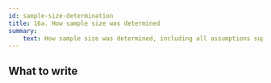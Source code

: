 ```yaml
---
id: sample-size-determination
title: 16a. How sample size was determined
summary:
    text: How sample size was determined, including all assumptions supporting the sample size calculation.
---
```


## What to write


